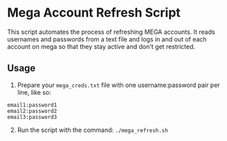 # Mega Account Refresh Script

This script automates the process of refreshing MEGA accounts. It reads usernames and passwords from a text file and logs in and out of each account on mega so that they stay active and don't get restricted.

## Usage

1. Prepare your `mega_creds.txt` file with one username:password pair per line, like so:
```
email1:password1
email2:password2
email3:password3
```

2. Run the script with the command: `./mega_refresh.sh`
